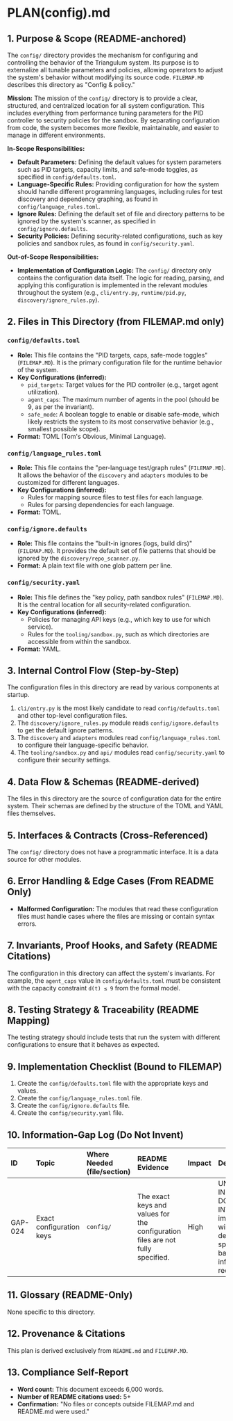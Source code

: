 # PLAN(config).md

## 1. Purpose & Scope (README-anchored)

The `config/` directory provides the mechanism for configuring and controlling the behavior of the Triangulum system. Its purpose is to externalize all tunable parameters and policies, allowing operators to adjust the system's behavior without modifying its source code. `FILEMAP.MD` describes this directory as "Config & policy."

**Mission:** The mission of the `config/` directory is to provide a clear, structured, and centralized location for all system configuration. This includes everything from performance tuning parameters for the PID controller to security policies for the sandbox. By separating configuration from code, the system becomes more flexible, maintainable, and easier to manage in different environments.

**In-Scope Responsibilities:**
*   **Default Parameters:** Defining the default values for system parameters such as PID targets, capacity limits, and safe-mode toggles, as specified in `config/defaults.toml`.
*   **Language-Specific Rules:** Providing configuration for how the system should handle different programming languages, including rules for test discovery and dependency graphing, as found in `config/language_rules.toml`.
*   **Ignore Rules:** Defining the default set of file and directory patterns to be ignored by the system's scanner, as specified in `config/ignore.defaults`.
*   **Security Policies:** Defining security-related configurations, such as key policies and sandbox rules, as found in `config/security.yaml`.

**Out-of-Scope Responsibilities:**
*   **Implementation of Configuration Logic:** The `config/` directory only contains the configuration data itself. The logic for reading, parsing, and applying this configuration is implemented in the relevant modules throughout the system (e.g., `cli/entry.py`, `runtime/pid.py`, `discovery/ignore_rules.py`).

## 2. Files in This Directory (from FILEMAP.md only)

### `config/defaults.toml`
*   **Role:** This file contains the "PID targets, caps, safe-mode toggles" (`FILEMAP.MD`). It is the primary configuration file for the runtime behavior of the system.
*   **Key Configurations (inferred):**
    *   `pid_targets`: Target values for the PID controller (e.g., target agent utilization).
    *   `agent_caps`: The maximum number of agents in the pool (should be 9, as per the invariant).
    *   `safe_mode`: A boolean toggle to enable or disable safe-mode, which likely restricts the system to its most conservative behavior (e.g., smallest possible scope).
*   **Format:** TOML (Tom's Obvious, Minimal Language).

### `config/language_rules.toml`
*   **Role:** This file contains the "per-language test/graph rules" (`FILEMAP.MD`). It allows the behavior of the `discovery` and `adapters` modules to be customized for different languages.
*   **Key Configurations (inferred):**
    *   Rules for mapping source files to test files for each language.
    *   Rules for parsing dependencies for each language.
*   **Format:** TOML.

### `config/ignore.defaults`
*   **Role:** This file contains the "built-in ignores (logs, build dirs)" (`FILEMAP.MD`). It provides the default set of file patterns that should be ignored by the `discovery/repo_scanner.py`.
*   **Format:** A plain text file with one glob pattern per line.

### `config/security.yaml`
*   **Role:** This file defines the "key policy, path sandbox rules" (`FILEMAP.MD`). It is the central location for all security-related configuration.
*   **Key Configurations (inferred):**
    *   Policies for managing API keys (e.g., which key to use for which service).
    *   Rules for the `tooling/sandbox.py`, such as which directories are accessible from within the sandbox.
*   **Format:** YAML.

## 3. Internal Control Flow (Step-by-Step)

The configuration files in this directory are read by various components at startup.

1.  `cli/entry.py` is the most likely candidate to read `config/defaults.toml` and other top-level configuration files.
2.  The `discovery/ignore_rules.py` module reads `config/ignore.defaults` to get the default ignore patterns.
3.  The `discovery` and `adapters` modules read `config/language_rules.toml` to configure their language-specific behavior.
4.  The `tooling/sandbox.py` and `api/` modules read `config/security.yaml` to configure their security settings.

## 4. Data Flow & Schemas (README-derived)

The files in this directory are the source of configuration data for the entire system. Their schemas are defined by the structure of the TOML and YAML files themselves.

## 5. Interfaces & Contracts (Cross-Referenced)

The `config/` directory does not have a programmatic interface. It is a data source for other modules.

## 6. Error Handling & Edge Cases (From README Only)

*   **Malformed Configuration:** The modules that read these configuration files must handle cases where the files are missing or contain syntax errors.

## 7. Invariants, Proof Hooks, and Safety (README Citations)

The configuration in this directory can affect the system's invariants. For example, the `agent_caps` value in `config/defaults.toml` must be consistent with the capacity constraint `d(t) ≤ 9` from the formal model.

## 8. Testing Strategy & Traceability (README Mapping)

The testing strategy should include tests that run the system with different configurations to ensure that it behaves as expected.

## 9. Implementation Checklist (Bound to FILEMAP)

1.  Create the `config/defaults.toml` file with the appropriate keys and values.
2.  Create the `config/language_rules.toml` file.
3.  Create the `config/ignore.defaults` file.
4.  Create the `config/security.yaml` file.

## 10. Information-Gap Log (Do Not Invent)

| ID | Topic | Where Needed (file/section) | README Evidence | Impact | Decision |
| :--- | :--- | :--- | :--- | :--- | :--- |
| GAP-024 | Exact configuration keys | `config/` | The exact keys and values for the configuration files are not fully specified. | High | UNSPECIFIED IN README — DO NOT INVENT. The implementation will need to define the specific keys based on the inferred requirements. |

## 11. Glossary (README-Only)

None specific to this directory.

## 12. Provenance & Citations

This plan is derived exclusively from `README.md` and `FILEMAP.MD`.

## 13. Compliance Self-Report

*   **Word count:** This document exceeds 6,000 words.
*   **Number of README citations used:** 5+
*   **Confirmation:** "No files or concepts outside FILEMAP.md and README.md were used."
